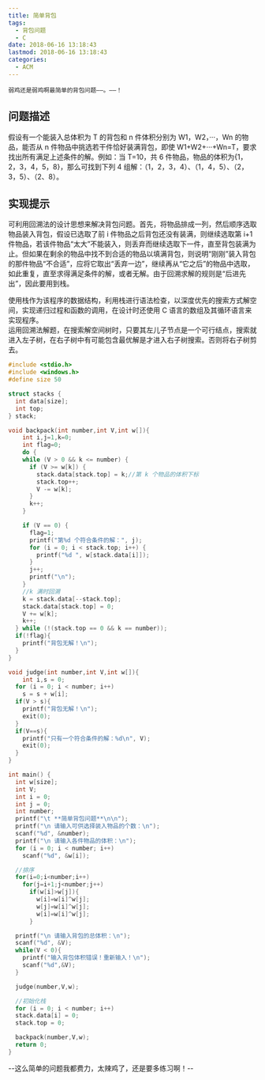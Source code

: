 ```yaml
---
title: 简单背包
tags:
  - 背包问题
  - C
date: 2018-06-16 13:18:43
lastmod: 2018-06-16 13:18:43
categories:
  - ACM
---
```


`弱鸡还是弱鸡啊最简单的背包问题——。——！`

## 问题描述

假设有一个能装入总体积为 T 的背包和 n 件体积分别为 W1，W2，···，Wn 的物品，能否从 n 件物品中挑选若干件恰好装满背包，即使 W1+W2+···+Wn=T，要求找出所有满足上述条件的解。例如：当 T=10，共 6 件物品，物品的体积为{1，2，3，4，5，8}，那么可找到下列 4 组解：（1，2，3，4）、（1，4，5）、（2，3，5）、（2、8）。

<!--more-->

## 实现提示

可利用回溯法的设计思想来解决背包问题。首先，将物品排成一列，然后顺序选取物品装入背包，假设已选取了前 i 件物品之后背包还没有装满，则继续选取第 i+1 件物品，若该件物品“太大”不能装入，则丢弃而继续选取下一件，直至背包装满为止。但如果在剩余的物品中找不到合适的物品以填满背包，则说明“刚刚”装入背包的那件物品“不合适”，应将它取出“丢弃一边”，继续再从“它之后”的物品中选取，如此重复，直至求得满足条件的解，或者无解。由于回溯求解的规则是“后进先出”，因此要用到栈。

使用栈作为该程序的数据结构，利用栈进行语法检查，以深度优先的搜索方式解空间，实现递归过程和函数的调用，在设计时还使用 C 语言的数组及其循环语言来实现程序。  
运用回溯法解题，在搜索解空间树时，只要其左儿子节点是一个可行结点，搜索就进入左子树，在右子树中有可能包含最优解是才进入右子树搜索。否则将右子树剪去。

```c
#include <stdio.h>
#include <windows.h>
#define size 50

struct stacks {
  int data[size];
  int top;
} stack;

void backpack(int number,int V,int w[]){
    int i,j=1,k=0;
    int flag=0;
    do {
    while (V > 0 && k <= number) {
      if (V >= w[k]) {
        stack.data[stack.top] = k;//第 k 个物品的体积下标
        stack.top++;
        V -= w[k];
      }
      k++;
    }

    if (V == 0) {
      flag=1;
      printf("第%d 个符合条件的解：", j);
      for (i = 0; i < stack.top; i++) {
        printf("%d ", w[stack.data[i]]);
      }
      j++;
      printf("\n");
    }
    //k 满时回溯
    k = stack.data[--stack.top];
    stack.data[stack.top] = 0;
    V += w[k];
    k++;
  } while (!(stack.top == 0 && k == number));
  if(!flag){
    printf("背包无解！\n");
  }
}

void judge(int number,int V,int w[]){
    int i,s = 0;
  for (i = 0; i < number; i++)
    s = s + w[i];
  if(V > s){
    printf("背包无解！\n");
    exit(0);
  }
  if(V==s){
    printf("只有一个符合条件的解：%d\n", V);
    exit(0);
  }
}

int main() {
  int w[size];
  int V;
  int i = 0;
  int j = 0;
  int number;
  printf("\t **简单背包问题**\n\n");
  printf("\n 请输入可供选择装入物品的个数：\n");
  scanf("%d", &number);
  printf("\n 请输入各件物品的体积：\n");
  for (i = 0; i < number; i++)
    scanf("%d", &w[i]);

  //排序
  for(i=0;i<number;i++)
    for(j=i+1;j<number;j++)
      if(w[i]>w[j]){
        w[i]=w[i]^w[j];
        w[j]=w[i]^w[j];
        w[i]=w[i]^w[j];
      }

  printf("\n 请输入背包的总体积：\n");
  scanf("%d", &V);
  while(V < 0){
    printf("输入背包体积错误！重新输入！\n");
    scanf("%d",&V);
  }

  judge(number,V,w);

  //初始化栈
  for (i = 0; i < number; i++)
  stack.data[i] = 0;
  stack.top = 0;

  backpack(number,V,w);
  return 0;
}
```

--这么简单的问题我都费力，太辣鸡了，还是要多练习啊！--

